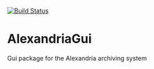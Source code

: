 [![Build Status](https://travis-ci.org/archivsozialebewegungen/AlexandriaGui.svg?branch=master)](https://travis-ci.org/archivsozialebewegungen/AlexandriaGui)

# AlexandriaGui

Gui package for the Alexandria archiving system
